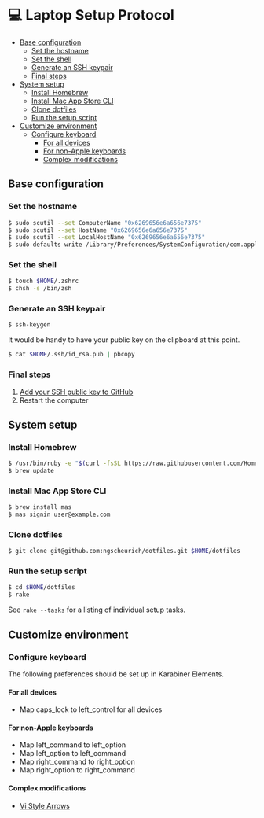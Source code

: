 💻 Laptop Setup Protocol
========================

* [Base configuration](#base-configuration)
  * [Set the hostname](#set-the-hostname)
  * [Set the shell](#set-the-shell)
  * [Generate an SSH keypair](#generate-an-ssh-keypair)
  * [Final steps](#final-steps)
* [System setup](#system-setup)
  * [Install Homebrew](#install-homebrew)
  * [Install Mac App Store CLI](#install-mac-app-store-cli)
  * [Clone dotfiles](#clone-dotfiles)
  * [Run the setup script](#run-the-setup-script)
* [Customize environment](#customize-environment)
  * [Configure keyboard](#configure-keyboard)
      * [For all devices](#for-all-devices)
      * [For non-Apple keyboards](#for-non-apple-keyboards)
      * [Complex modifications](#complex-modifications)


Base configuration
------------------

### Set the hostname

```sh
$ sudo scutil --set ComputerName "0x6269656e6a656e7375"
$ sudo scutil --set HostName "0x6269656e6a656e7375"
$ sudo scutil --set LocalHostName "0x6269656e6a656e7375"
$ sudo defaults write /Library/Preferences/SystemConfiguration/com.apple.smb.server NetBIOSName -string "0x6269656e6a656e7375"
```

### Set the shell

```sh
$ touch $HOME/.zshrc
$ chsh -s /bin/zsh
```

### Generate an SSH keypair

```sh
$ ssh-keygen
```
It would be handy to have your public key on the clipboard at this point.

```sh
$ cat $HOME/.ssh/id_rsa.pub | pbcopy
```

### Final steps

1. [Add your SSH public key to GitHub](https://github.com/settings/keys)
2. Restart the computer

System setup
------------

### Install Homebrew

```sh
$ /usr/bin/ruby -e "$(curl -fsSL https://raw.githubusercontent.com/Homebrew/install/master/install)"
$ brew update
```

### Install Mac App Store CLI

```sh
$ brew install mas
$ mas signin user@example.com
```

### Clone dotfiles

```sh
$ git clone git@github.com:ngscheurich/dotfiles.git $HOME/dotfiles
```

### Run the setup script

```sh
$ cd $HOME/dotfiles
$ rake
```

See `rake --tasks` for a listing of individual setup tasks.

Customize environment
---------------------

### Configure keyboard

The following preferences should be set up in Karabiner Elements.

#### For all devices

* Map caps_lock to left_control for all devices

#### For non-Apple keyboards

* Map left_command to left_option
* Map left_option to left_command
* Map right_command to right_option
* Map right_option to right_command

#### Complex modifications

* [Vi Style Arrows](https://pqrs.org/osx/karabiner/complex_modifications/#vi_style_arrows)
